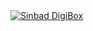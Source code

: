 <a href="https://www.sinbaddigibox.com/">
  <img src="https://user-images.githubusercontent.com/42357900/218121661-21230916-e6d3-4cb4-b892-d2ae1db71f07.png" alt="Sinbad DigiBox" />
</a>
